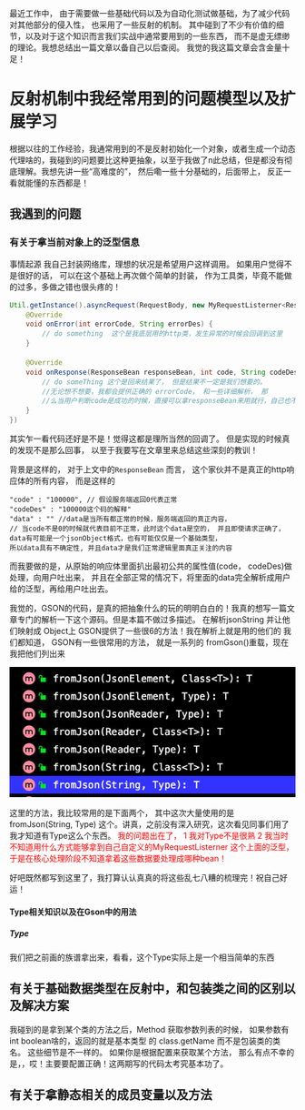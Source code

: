 最近工作中， 由于需要做一些基础代码以及为自动化测试做基础，为了减少代码对其他部分的侵入性， 也采用了一些反射的机制。 其中碰到了不少有价值的细节，以及对于这个知识而言我们实战中通常要用到的一些东西， 而不是虚无缥缈的理论。我想总结出一篇文章以备自己以后查阅。
我觉的我这篇文章会含金量十足！

# 反射机制中我经常用到的问题模型以及扩展学习
根据以往的工作经验，我通常用到的不是反射初始化一个对象，或者生成一个动态代理啥的，我碰到的问题要比这种更抽象，以至于我做了n此总结，但是都没有彻底理解。我想先讲一些“高难度的”， 然后嘞一些十分基础的，后面带上， 反正一看就能懂的东西都是！

## 我遇到的问题

### 有关于拿当前对象上的泛型信息
事情起源
我自己封装网络库，理想的状况是希望用户这样调用。 如果用户觉得不是很好的话， 可以在这个基础上再次做个简单的封装， 作为工具类，毕竟不能做的过多，多做之错也很头疼的！

```java
Util.getInstance().asyncRequest(RequestBody, new MyRequestListerner<ResponseBean> () {
    @Override
    void onError(int errorCode, String errorDes) {
        // do something  这个是我底层用的http类，发生异常的时候会回调到这里
    }

    @Override
    void onResponse(ResponseBean responseBean, int code, String codeDes) {
        // do someThing 这个是回来结果了， 但是结果不一定是我们想要的， 
        //无论想不想要，我都会提供正确的 errorCode， 和一些详细解析， 那
        //么当用户判断code是成功的时候，直接可以拿responseBean来用就行，自己也不用解析了！
    }
})
```
其实乍一看代码还好是不是！觉得这都是理所当然的回调了。 但是实现的时候真的发现不是那么回事， 以至于我要写在文章里来总结这些深刻的教训！

背景是这样的， 对于上文中的```ResponseBean``` 而言， 这个家伙并不是真正的http响应体的所有内容， 而是这样的
```
"code" : "100000", // 假设服务端返回0代表正常
"codeDes" : "100000这个码的解释"
"data" : "" //data是当所有都正常的时候，服务端返回的真正内容，
// 当code不是0的时候就代表目前不正常，此时这个data是空的， 并且即使请求正确了， data有可能是一个jsonObject格式，也有可能仅仅是一个基础类型， 
所以data具有不确定性, 并且data才是我们正常逻辑里面真正关注的内容
```

而我要做的是，从原始的响应体里面扒出最初公共的属性值(code， codeDes)做处理，向用户吐出来， 并且在全部正常的情况下，将里面的data完全解析成用户给的泛型，再给用户吐出去。

我觉的，GSON的代码，是真的把抽象什么的玩的明明白白的！我真的想写一篇文章专门的解析一下这个源码。但是本篇不做过多描述。
在解析jsonString 并让他们映射成 Object上 GSON提供了一些很6的方法！我在解析上就是用的他们的
我们都知道， GSON有一些很常用的方法， 就是一系列的  fromGson()重载，现在我把他们列出来

![Snipaste_2022-01-26_11-16-03](/assets/Snipaste_2022-01-26_11-16-03.png)

这里的方法，我比较常用的是下面两个， 其中这次大量使用的是 fromJson(String, Type) 这个。讲真，之前没有深入研究，这次看见同事们用了我才知道有Type这么个东西。
<font color=red> 我的问题出在了，
1 我对Type不是很熟 
2 我当时不知道用什么方式能够拿到自己自定义的MyRequestListerner 这个上面的泛型，于是在核心处理阶段不知道拿着这些数据要处理成哪种bean！ </font>

好吧既然都写到这里了，我打算认认真真的将这些乱七八糟的梳理完！祝自己好运！

#### Type相关知识以及在Gson中的用法
##### Type
我们把之前画的族谱拿出来，看看，这个Type实际上是一个相当简单的东西

## 有关于基础数据类型在反射中，和包装类之间的区别以及解决方案
我碰到的是拿到某个类的方法之后，Method 获取参数列表的时候， 如果参数有 int boolean啥的，返回的就是基本类型 的 class.getName  而不是包装类的类名。 这些细节是不一样的。 如果你是根据配置来获取某个方法， 那么有点不幸的是，，哎！主要要配置正确！这两期写的代码太考究基本功了。

## 有关于拿静态相关的成员变量以及方法